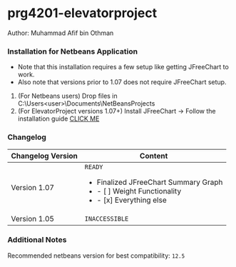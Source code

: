 # prg4201-elevatorproject
Author: Muhammad Afif bin Othman

### Installation for Netbeans Application
* Note that this installation requires a few setup like getting JFreeChart to work.
* Also note that versions prior to 1.07 does not require JFreeChart setup.
1. (For Netbeans users) Drop files in C:\Users\<user>\Documents\NetBeansProjects
2. (For ElevatorProject versions 1.07+) Install JFreeChart -> Follow the installation guide [CLICK ME][id/name]

[id/name]: https://www.tutorialspoint.com/jfreechart/jfreechart_quick_guide.htm

### Changelog
Changelog Version  | Content
------------- | -------------
Version 1.07  | `READY`  <ul><li>Finalized JFreeChart Summary Graph</li><li>- [ ] Weight Functionality </li><li>- [x] Everything else </li></ul>
Version 1.05  | `INACCESSIBLE`

### Additional Notes
Recommended netbeans version for best compatibility: `12.5`
